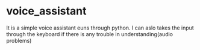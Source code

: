 # voice_assistant
It is a simple voice assistant euns through python. I can aslo takes the input through the keyboard if there is any trouble in understanding(audio problems)
